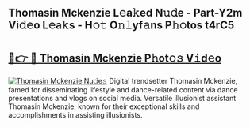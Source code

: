 ## Thomasin Mckenzie L𝚎a𝚔ed N𝚞𝚍e - Part-Y2m Vi𝚍𝚎o L𝚎a𝚔s - H𝚘𝚝 O𝚗𝚕yf𝚊ns P𝚑𝚘tos t4rC5

# <h2><a href="http://kf3ypt.oniu.top/?m=Thomasin+Mckenzie">🔗👉 🔴 Thomasin Mckenzie P𝚑ot𝚘𝚜 V𝚒d𝚎o</a></h2>

[![Thomasin Mckenzie Nu𝚍e𝚜](https://i.imgur.com/0qMVB7G.gif)](http://kf3ypt.oniu.top/?m=Thomasin+Mckenzie)
Digital trendsetter Thomasin Mckenzie, famed for disseminating lifestyle and dance-related content via dance presentations and vlogs on social media. Versatile illusionist assistant Thomasin Mckenzie, known for their exceptional skills and accomplishments in assisting illusionists.  
